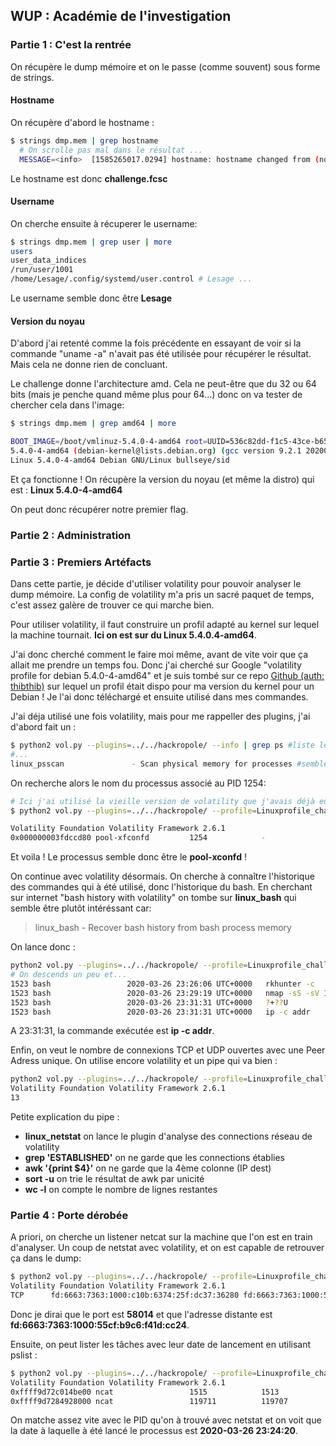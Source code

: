 ## WUP : Académie de l'investigation

### Partie 1 : C'est la rentrée


On récupère le dump mémoire et on le passe (comme souvent) sous forme de strings.

#### Hostname
On récupère d'abord le hostname :

```bash
$ strings dmp.mem | grep hostname 
  # On scrolle pas mal dans le résultat ...
  MESSAGE=<info>  [1585265017.0294] hostname: hostname changed from (none) to "challenge.fcsc"
```
Le hostname est donc **challenge.fcsc**

#### Username
On cherche ensuite à récuperer le username:
```bash
$ strings dmp.mem | grep user | more
users
user_data_indices
/run/user/1001
/home/Lesage/.config/systemd/user.control # Lesage ...
```
Le username semble donc être **Lesage**

#### Version du noyau

D'abord j'ai retenté comme la fois précédente en essayant de voir si la commande "uname -a" n'avait pas été utilisée pour récupérer le résultat. Mais cela ne donne rien de concluant.  

Le challenge donne l'architecture amd. Cela ne peut-être que du 32 ou 64 bits (mais je penche quand même plus pour 64...) donc on va tester de chercher cela dans l'image:

```bash
$ strings dmp.mem | grep amd64 | more

BOOT_IMAGE=/boot/vmlinuz-5.4.0-4-amd64 root=UUID=536c82dd-f1c5-43ce-b65d-c94e5c4a5031 ro quiet
5.4.0-4-amd64 (debian-kernel@lists.debian.org) (gcc version 9.2.1 20200203 (Debian 9.2.1-28)) #1 SMP Debian 5.4.19-1 (2020-02-13)
Linux 5.4.0-4-amd64 Debian GNU/Linux bullseye/sid
```
Et ça fonctionne ! On récupère la version du noyau (et même la distro) qui est : **Linux 5.4.0-4-amd64**

On peut donc récupérer notre premier flag.

### Partie 2 : Administration

### Partie 3 : Premiers Artéfacts

Dans cette partie, je décide d'utiliser volatility pour pouvoir analyser le dump mémoire. La config de volatility m'a pris un sacré paquet de temps, c'est assez galère de trouver ce qui marche bien.  

Pour utiliser volatility, il faut construire un profil adapté au kernel sur lequel la machine tournait. **Ici on est sur du Linux 5.4.0.4-amd64**.  

J'ai donc cherché comment le faire moi même, avant de vite voir que ça allait me prendre un temps fou. Donc j'ai cherché sur Google "volatility profile for debian 5.4.0-4-amd64" et je suis tombé sur ce repo [Github (auth: thibthib)](https://github.com/thithib/volatility-profiles/blob/master/Linux/DebianSid_Linux-5.4.0-4-amd64.zip) sur lequel un profil était dispo pour ma version du kernel pour un Debian ! Je l'ai donc téléchargé et ensuite utilisé dans mes commandes.  

J'ai déja utilisé une fois volatility, mais pour me rappeller des plugins, j'ai d'abord fait un :

```bash
$ python2 vol.py --plugins=../../hackropole/ --info | grep ps #liste les plugins dispos et cherche ps
#...
linux_psscan               - Scan physical memory for processes #semble pas trop mal ça !
```
On recherche alors le nom du processus associé au PID 1254:

```bash
# Ici j'ai utilisé la vieille version de volatility que j'avais déjà eu l'occasion d'utiliser
$ python2 vol.py --plugins=../../hackropole/ --profile=Linuxprofile_challx64 -f ../../hackropole/dmp.mem linux_psscan | grep 1254

Volatility Foundation Volatility Framework 2.6.1
0x000000003fdccd80 pool-xfconfd         1254            -               -1              -1     ------------------ -
```
Et voila ! Le processus semble donc être le **pool-xconfd** !  

On continue avec volatility désormais. On cherche à connaître l'historique des commandes qui à été utilisé, donc l'historique du bash. En cherchant sur internet "bash history with volatility" on tombe sur **linux_bash** qui semble être plutôt intéréssant car: 
>linux_bash - Recover bash history from bash process memory
>
On lance donc :

```bash
python2 vol.py --plugins=../../hackropole/ --profile=Linuxprofile_challx64 -f ../../hackropole/dmp.mem linux_bash
# On descends un peu et...
1523 bash                 2020-03-26 23:26:06 UTC+0000   rkhunter -c
1523 bash                 2020-03-26 23:29:19 UTC+0000   nmap -sS -sV 10.42.42.0/24
1523 bash                 2020-03-26 23:31:31 UTC+0000   ?+??U
1523 bash                 2020-03-26 23:31:31 UTC+0000   ip -c addr
```
A 23:31:31, la commande exécutée est **ip -c addr**.  

Enfin, on veut le nombre de connexions TCP et UDP ouvertes avec une Peer Adress unique. On utilise encore volatility et un pipe qui va bien :

```bash
python2 vol.py --plugins=../../hackropole/ --profile=Linuxprofile_challx64 -f ../../hackropole/dmp.mem linux_netstat | grep 'ESTABLISHED' | awk '{print $4}' | sort -u |wc -l
Volatility Foundation Volatility Framework 2.6.1
13
```

Petite explication du pipe :  
* **linux_netstat** on lance le plugin d'analyse des connections réseau de volatility
* **grep 'ESTABLISHED'** on ne garde que les connections établies
* **awk '{print $4}'** on ne garde que la 4ème colonne (IP dest)
* **sort -u** on trie le résultat de awk par unicité
* **wc -l** on compte le nombre de lignes restantes

### Partie 4 : Porte dérobée

A priori, on cherche un listener netcat sur la machine que l'on est en train d'analyser. Un coup de netstat avec volatility, et on est capable de retrouver ça dans le dump:

```bash
$ python2 vol.py --plugins=../../hackropole/ --profile=Linuxprofile_challx64 -f ../../hackropole/dmp.mem linux_netstat | grep nc
Volatility Foundation Volatility Framework 2.6.1
TCP      fd:6663:7363:1000:c10b:6374:25f:dc37:36280 fd:6663:7363:1000:55cf:b9c6:f41d:cc24:58014 ESTABLISHED                  ncat/1515

```
Donc je dirai que le port est **58014** et que l'adresse distante est **fd:6663:7363:1000:55cf:b9c6:f41d:cc24**.

Ensuite, on peut lister les tâches avec leur date de lancement en utilisant pslist :

```bash
$ python2 vol.py --plugins=../../hackropole/ --profile=Linuxprofile_challx64 -f ../../hackropole/dmp.mem linux_pslist | grep nc
Volatility Foundation Volatility Framework 2.6.1
0xffff9d72c014be00 ncat                 1515            1513            1001            1001   0x000000003e3d0000 2020-03-26 23:24:20 UTC+0000 # C'est celui là
0xffff9d7284928000 ncat                 119711          119707          1001            1001   0x0000000007a54000 2020-03-26 23:36:52 UTC+0000
```
On matche assez vite avec le PID qu'on à trouvé avec netstat et on voit que la date à laquelle à été lancé le processus est **2020-03-26 23:24:20**.